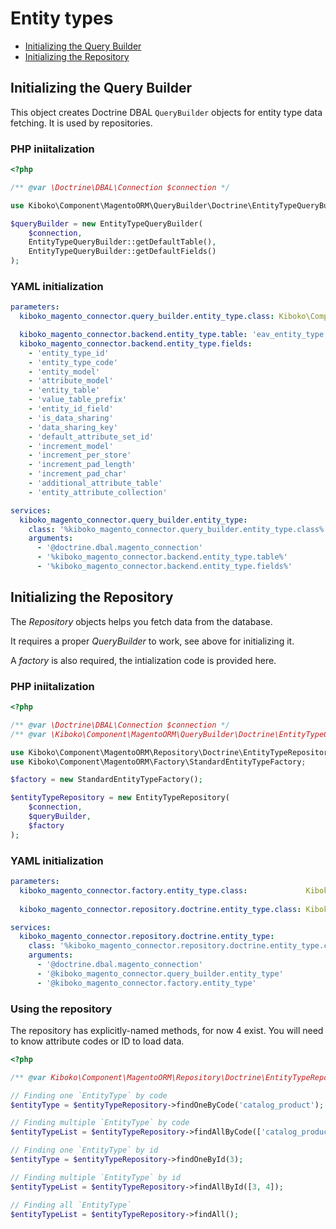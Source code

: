 # Entity types

* [Initializing the Query Builder](#initializing-the-query-builder)
* [Initializing the Repository](#initializing-the-repository)

## Initializing the Query Builder

This object creates Doctrine DBAL `QueryBuilder` objects for entity type data fetching. It is used by repositories.

### PHP iniitalization

```php
<?php

/** @var \Doctrine\DBAL\Connection $connection */

use Kiboko\Component\MagentoORM\QueryBuilder\Doctrine\EntityTypeQueryBuilder;

$queryBuilder = new EntityTypeQueryBuilder(
    $connection,
    EntityTypeQueryBuilder::getDefaultTable(),
    EntityTypeQueryBuilder::getDefaultFields()
);
```

### YAML initialization

```yaml
parameters:
  kiboko_magento_connector.query_builder.entity_type.class: Kiboko\Component\MagentoORM\QueryBuilder\Doctrine\EntityTypeQueryBuilder

  kiboko_magento_connector.backend.entity_type.table: 'eav_entity_type'
  kiboko_magento_connector.backend.entity_type.fields:
    - 'entity_type_id'
    - 'entity_type_code'
    - 'entity_model'
    - 'attribute_model'
    - 'entity_table'
    - 'value_table_prefix'
    - 'entity_id_field'
    - 'is_data_sharing'
    - 'data_sharing_key'
    - 'default_attribute_set_id'
    - 'increment_model'
    - 'increment_per_store'
    - 'increment_pad_length'
    - 'increment_pad_char'
    - 'additional_attribute_table'
    - 'entity_attribute_collection'

services:
  kiboko_magento_connector.query_builder.entity_type:
    class: '%kiboko_magento_connector.query_builder.entity_type.class%'
    arguments:
      - '@doctrine.dbal.magento_connection'
      - '%kiboko_magento_connector.backend.entity_type.table%'
      - '%kiboko_magento_connector.backend.entity_type.fields%'
```

## Initializing the Repository

The *Repository* objects helps you fetch data from the database.

It requires a proper *QueryBuilder* to work, see above for initializing it.

A *factory* is also required, the intialization code is provided here.

### PHP iniitalization

```php
<?php

/** @var \Doctrine\DBAL\Connection $connection */
/** @var \Kiboko\Component\MagentoORM\QueryBuilder\Doctrine\EntityTypeQueryBuilderInterface $queryBuilder */

use Kiboko\Component\MagentoORM\Repository\Doctrine\EntityTypeRepository;
use Kiboko\Component\MagentoORM\Factory\StandardEntityTypeFactory;

$factory = new StandardEntityTypeFactory();

$entityTypeRepository = new EntityTypeRepository(
    $connection,
    $queryBuilder,
    $factory
);
```

### YAML initialization

```yaml
parameters:
  kiboko_magento_connector.factory.entity_type.class:             Kiboko\Component\MagentoORM\Factory\StandardEntityTypeFactory
  
  kiboko_magento_connector.repository.doctrine.entity_type.class: Kiboko\Component\MagentoORM\Repository\Doctrine\EntityTypeRepository

services:
  kiboko_magento_connector.repository.doctrine.entity_type:
    class: '%kiboko_magento_connector.repository.doctrine.entity_type.class%'
    arguments:
      - '@doctrine.dbal.magento_connection'
      - '@kiboko_magento_connector.query_builder.entity_type'
      - '@kiboko_magento_connector.factory.entity_type'
```

### Using the repository

The repository has explicitly-named methods, for now 4 exist. You will need to know attribute codes or ID to load data.

```php
<?php

/** @var Kiboko\Component\MagentoORM\Repository\Doctrine\EntityTypeRepository $entityTypeRepository */

// Finding one `EntityType` by code
$entityType = $entityTypeRepository->findOneByCode('catalog_product');

// Finding multiple `EntityType` by code
$entityTypeList = $entityTypeRepository->findAllByCode(['catalog_product', 'catalog_category']);

// Finding one `EntityType` by id
$entityType = $entityTypeRepository->findOneById(3);

// Finding multiple `EntityType` by id
$entityTypeList = $entityTypeRepository->findAllById([3, 4]);

// Finding all `EntityType`
$entityTypeList = $entityTypeRepository->findAll();
```
